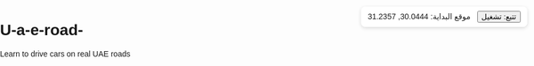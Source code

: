 # U-a-e-road-
Learn to drive cars on real UAE roads
<!DOCTYPE html>
<html lang="ar">
<head>
  <meta charset="utf-8" />
  <meta name="viewport" content="width=device-width,initial-scale=1" />
  <title>لعبة سواقة بسيطة — Leaflet + OSM</title>

  <!-- Leaflet CSS -->
  <link rel="stylesheet" href="https://unpkg.com/leaflet@1.9.4/dist/leaflet.css"
    integrity="sha256-sA+4g3k3kQ2q9rK+Q6o6p3i0bQ2g9+K2H4Jy7u9g7m0=" crossorigin=""/>
  <style>
    html,body,#map { height: 100%; margin:0; padding:0; font-family: Tahoma, Arial, sans-serif; }
    #hud {
      position: absolute;
      right: 12px;
      top: 12px;
      background: rgba(255,255,255,0.9);
      padding: 8px 12px;
      border-radius: 8px;
      box-shadow: 0 2px 6px rgba(0,0,0,0.15);
      z-index: 1000;
    }
    #hud button { margin-left:8px; }
  </style>
</head>
<body>
  <div id="map"></div>
  <div id="hud">
    موقع البداية: <span id="coords">30.0444, 31.2357</span>
    <button id="toggleFollow">تتبع: تشغيل</button>
  </div>

  <!-- Leaflet JS -->
  <script src="https://unpkg.com/leaflet@1.9.4/dist/leaflet.js"
    integrity="sha256-QVYg2q6g2Yjqz7k2m3rpsg2Hq2Y9wq9s8vKxg9j8zJw=" crossorigin=""></script>

  <script>
    // بداية: موقع مبدئي (القاهرة)
    let carPos = { lat: 30.0444, lng: 31.2357 };
    let follow = true;

    // انشاء الخريطة
    const map = L.map('map', { zoomControl: true }).setView([carPos.lat, carPos.lng], 15);

    // بلاطات OpenStreetMap (مجانية)
    L.tileLayer('https://{s}.tile.openstreetmap.org/{z}/{x}/{y}.png', {
      maxZoom: 19,
      attribution: '© OpenStreetMap contributors'
    }).addTo(map);

    // ايقونة العربية
    const carIcon = L.icon({
      iconUrl: 'https://img.icons8.com/color/48/car--v1.png', // مصدر مجاني خارجي
      iconSize: [40, 40],
      iconAnchor: [20, 20],
    });

    // Marker للعربية
    const carMarker = L.marker([carPos.lat, carPos.lng], { icon: carIcon, rotationAngle: 0 }).addTo(map);

    // تحديث HUD
    function updateHUD() {
      document.getElementById('coords').innerText = carPos.lat.toFixed(5) + ', ' + carPos.lng.toFixed(5);
      if (follow) map.setView([carPos.lat, carPos.lng]);
    }
    updateHUD();

    // تحكم بالاسهم — نحرك الإحداثيات تدريجيًا
    document.addEventListener('keydown', (e) => {
      const step = 0.0006; // غيّره لتسريع/تبطئة الحركة
      let moved = false;
      if (e.key === 'ArrowUp') { carPos.lat += step; moved = true; }
      if (e.key === 'ArrowDown') { carPos.lat -= step; moved = true; }
      if (e.key === 'ArrowLeft') { carPos.lng -= step; moved = true; }
      if (e.key === 'ArrowRight') { carPos.lng += step; moved = true; }

      if (moved) {
        carMarker.setLatLng([carPos.lat, carPos.lng]);
        updateHUD();
      }
    });

    // زر للتبديل بين تتبع الخريطة وعدم التتبع
    document.getElementById('toggleFollow').addEventListener('click', () => {
      follow = !follow;
      document.getElementById('toggleFollow').innerText = 'تتبع: ' + (follow ? 'تشغيل' : 'إيقاف');
      if (follow) map.setView([carPos.lat, carPos.lng]);
    });

    // لمس: دعم تحريك بسيط عبر الضغط على الخريطة (لمستخدمي الموبايل)
    map.on('click', function(e) {
      carPos.lat = e.latlng.lat;
      carPos.lng = e.latlng.lng;
      carMarker.setLatLng([carPos.lat, carPos.lng]);
      updateHUD();
    });

    // ملاحظة: هذا Prototype — تقدر تضيف فيزيكا، طرق (polylines)، checkpoints، واجهة سباق، إلخ.
  </script>
</body>
</html>
